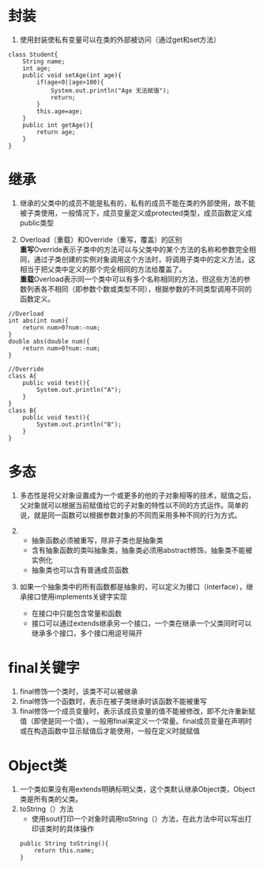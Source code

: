 # 封装   
1. 使用封装使私有变量可以在类的外部被访问（通过get和set方法）
```
class Student{
    String name;
    int age;
    public void setAge(int age){
        if(age<0||age>100){
            System.out.println("Age 无法赋值");
            return;
        }
        this.age=age;
    }
    public int getAge(){
        return age;
    }
}
```


# 继承   
1. 继承的父类中的成员不能是私有的，私有的成员不能在类的外部使用，故不能被子类使用，一般情况下，成员变量定义成protected类型，成员函数定义成public类型  

2. Overload（重载）和Override（重写，覆盖）的区别  
**重写**Override表示子类中的方法可以与父类中的某个方法的名称和参数完全相同，通过子类创建的实例对象调用这个方法时，将调用子类中的定义方法，这相当于把父类中定义的那个完全相同的方法给覆盖了。  
**重载**Overload表示同一个类中可以有多个名称相同的方法，但这些方法的参数列表各不相同（即参数个数或类型不同），根据参数的不同类型调用不同的函数定义。

```
//Overload
int abs(int num){
    return num>0?num:-num;
}
double abs(double num){
    return num>0?num:-num;
}

//Override
class A{
    public void test(){
        System.out.println("A");
    }
}
class B{
    public void test(){
        System.out.println("B");
    }
}
```

# 多态
1. 多态性是将父对象设置成为一个或更多的他的子对象相等的技术，赋值之后，父对象就可以根据当前赋值给它的子对象的特性以不同的方式运作。简单的说，就是同一函数可以根据参数对象的不同而采用多种不同的行为方式。  

2.  - 抽象函数必须被重写，除非子类也是抽象类  
    - 含有抽象函数的类叫抽象类，抽象类必须用abstract修饰，抽象类不能被实例化
    - 抽象类也可以含有普通成员函数
3. 如果一个抽象类中的所有函数都是抽象的，可以定义为接口（interface），继承接口使用implements关键字实现
    - 在接口中只能包含常量和函数
    - 接口可以通过extends继承另一个接口，一个类在继承一个父类同时可以继承多个接口，多个接口用逗号隔开

# final关键字
1. final修饰一个类时，该类不可以被继承
2. final修饰一个函数时，表示在被子类继承时该函数不能被重写
3. final修饰一个成员变量时，表示该成员变量的值不能被修改，即不允许重新赋值（即使是同一个值），一般用final来定义一个常量。final成员变量在声明时或在构造函数中显示赋值后才能使用，一般在定义时就赋值

# Object类
1. 一个类如果没有用extends明确标明父类，这个类默认继承Object类，Object类是所有类的父类。
2. toString（）方法
    - 使用sout打印一个对象时调用toString（）方法，在此方法中可以写出打印该类时的具体操作
    ```
    public String toString(){
        return this.name;
    }
    ```

    

